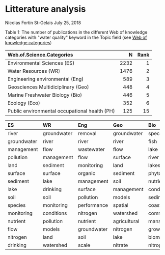 Litterature analysis
================
Nicolas Fortin St-Gelais
July 25, 2018

Table 1: The number of publications in the different Web of knowledge categories with "water quality" keyword in the Topic field (see [Web of knowledge categories](http://mjl.clarivate.com/scope/scope_scie/))

| Web.of.Science.Categories                     |     N|  Rank|
|:----------------------------------------------|-----:|-----:|
| Environmental Sciences (ES)                   |  2232|     1|
| Water Resources (WR)                          |  1476|     2|
| Engineering environmental (Eng)               |   589|     3|
| Geosciences Multidiciplinary (Geo)            |   448|     4|
| Marine Freshwater Biology (Bio)               |   446|     5|
| Ecology (Eco)                                 |   352|     6|
| Public environmental occupational health (PH) |   125|    15|

| ES          | WR          | Eng         | Geo          | Bio           | Eco         | PH            |
|:------------|:------------|:------------|:-------------|:--------------|:------------|:--------------|
| river       | groundwater | removal     | groundwater  | species       | species     | health        |
| groundwater | river       | river       | river        | fish          | river       | drinking      |
| management  | flow        | wastewater  | flow         | lake          | lake        | risk          |
| pollution   | management  | flow        | surface      | river         | management  | coli          |
| land        | sediment    | monitoring  | land         | lakes         | ecosystem   | contamination |
| surface     | surface     | organic     | sediment     | phytoplankton | nutrient    | public        |
| sediment    | lake        | management  | soil         | nutrient      | land        | pollution     |
| lake        | drinking    | surface     | management   | conditions    | soil        | river         |
| soil        | soil        | pollution   | models       | sediment      | lakes       | human         |
| species     | monitoring  | performance | spatial      | coastal       | ecological  | groundwater   |
| monitoring  | conditions  | nitrogen    | watershed    | community     | nitrate     | source        |
| nutrient    | pollution   | nutrient    | agricultural | management    | nitrogen    | collected     |
| flow        | models      | groundwater | nitrogen     | growth        | wetlands    | households    |
| nitrogen    | land        | soil        | lake         | biomass       | phosphorus  | rural         |
| drinking    | watershed   | scale       | nitrate      | nitrogen      | restoration | surface       |
